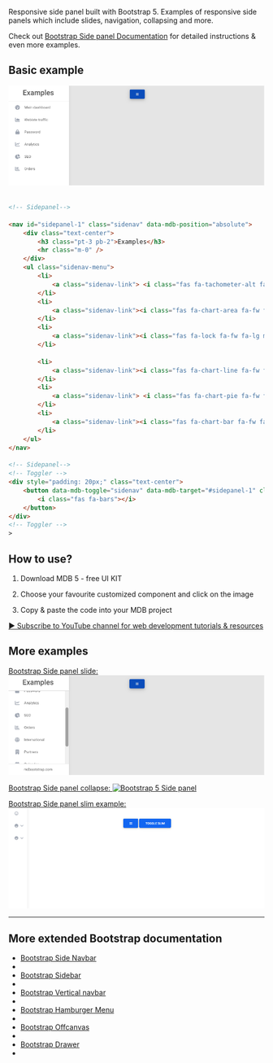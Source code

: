 
Responsive side panel built with Bootstrap 5. Examples of responsive side panels which include slides, navigation, collapsing and more.

Check out [Bootstrap Side panel Documentation](https://mdbootstrap.com/docs/standard/extended/side-panel/) for detailed instructions & even more examples.

## Basic example

![Bootstrap 5 Side panel](/assets/basic-example.png)

```html

<!-- Sidepanel-->

<nav id="sidepanel-1" class="sidenav" data-mdb-position="absolute">
    <div class="text-center">
        <h3 class="pt-3 pb-2">Examples</h3>
        <hr class="m-0" />
    </div>
    <ul class="sidenav-menu">
        <li>
            <a class="sidenav-link"> <i class="fas fa-tachometer-alt fa-fw fa-lg me-3"></i><span>Main dashboard</span> </a>
        </li>
        <li>
            <a class="sidenav-link"><i class="fas fa-chart-area fa-fw fa-lg me-3"></i><span>Webiste traffic</span> </a>
        </li>
        <li>
            <a class="sidenav-link"><i class="fas fa-lock fa-fw fa-lg me-3"></i><span>Password</span></a>
        </li>

        <li>
            <a class="sidenav-link"><i class="fas fa-chart-line fa-fw fa-lg me-3"></i><span>Analytics</span></a>
        </li>
        <li>
            <a class="sidenav-link"> <i class="fas fa-chart-pie fa-fw fa-lg me-3"></i><span>SEO</span> </a>
        </li>
        <li>
            <a class="sidenav-link"><i class="fas fa-chart-bar fa-fw fa-lg me-3"></i><span>Orders</span></a>
        </li>
    </ul>
</nav>

<!-- Sidepanel-->
<!-- Toggler -->
<div style="padding: 20px;" class="text-center">
    <button data-mdb-toggle="sidenav" data-mdb-target="#sidepanel-1" class="btn btn-primary">
        <i class="fas fa-bars"></i>
    </button>
</div>
<!-- Toggler -->
>

```


## How to use?

1. Download MDB 5 - free UI KIT

2. Choose your favourite customized component and click on the image

3. Copy & paste the code into your MDB project

[▶️ Subscribe to YouTube channel for web development tutorials & resources](https://www.youtube.com/MDBootstrap?sub_confirmation=1)

## More examples

[Bootstrap Side panel slide:
![Bootstrap 5 Side panel](/assets/slide.png)](https://mdbootstrap.com/docs/standard/extended/side-panel/#section-slide)

[Bootstrap Side panel collapse:
![Bootstrap 5 Side panel](/assets/ncollapse.png)](https://mdbootstrap.com/docs/standard/extended/side-panel/#section-collapse)

[Bootstrap Side panel slim example:
![Bootstrap 5 Side panel](/assets/slim-example.png)](https://mdbootstrap.com/docs/standard/extended/side-panel/#section-slim-example)

___

## More extended Bootstrap documentation

<ul>
<li><a href="https://mdbootstrap.com/docs/standard/navigation/sidenav/>Bootstrap  Sidenav</a><li>

<li><a href="https://mdbootstrap.com/docs/standard/extended/side-navbar/">Bootstrap Side Navbar</a><li>

<li><a href="https://mdbootstrap.com/docs/standard/extended/sidebar/">Bootstrap Sidebar</a><li>

<li><a href="https://mdbootstrap.com/docs/standard/extended/vertical-navbar/">Bootstrap Vertical navbar</a><li>

<li><a href="https://mdbootstrap.com/docs/standard/extended/hamburger-menu/">Bootstrap Hamburger Menu</a><li>

<li><a href="https://mdbootstrap.com/docs/standard/extended/offcanvas/">Bootstrap Offcanvas</a><li>

<li><a href="https://mdbootstrap.com/docs/standard/extended/drawer/">Bootstrap Drawer</a><li>
</ul>


